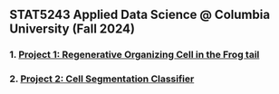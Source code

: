 ## STAT5243 Applied Data Science @ Columbia University (Fall 2024)

### 1. [Project 1: Regenerative Organizing Cell in the Frog tail](https://github.com/optimizedLP/STAT_5243/tree/main/Project%201)

### 2. [Project 2: Cell Segmentation Classifier](https://github.com/optimizedLP/STAT_5243/tree/main/Project%202)
